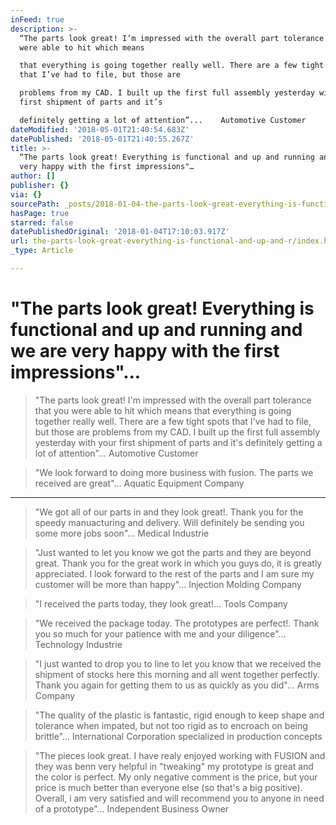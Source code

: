```yaml
---
inFeed: true
description: >-
  “The parts look great! I’m impressed with the overall part tolerance that you
  were able to hit which means

  that everything is going together really well. There are a few tight spots
  that I’ve had to file, but those are

  problems from my CAD. I built up the first full assembly yesterday with your
  first shipment of parts and it’s

  definitely getting a lot of attention”...    Automotive Customer
dateModified: '2018-05-01T21:40:54.683Z'
datePublished: '2018-05-01T21:40:55.267Z'
title: >-
  “The parts look great! Everything is functional and up and running and we are
  very happy with the first impressions"…
author: []
publisher: {}
via: {}
sourcePath: _posts/2018-01-04-the-parts-look-great-everything-is-functional-and-up-and.md
hasPage: true
starred: false
datePublishedOriginal: '2018-01-04T17:10:03.917Z'
url: the-parts-look-great-everything-is-functional-and-up-and-r/index.html
_type: Article

---
```

# "The parts look great! Everything is functional and up and running and we are very happy with the first impressions"...

> "The parts look great! I'm impressed with the overall part tolerance that you were able to hit which means
> that everything is going together really well. There are a few tight spots that I've had to file, but those are
> problems from my CAD. I built up the first full assembly yesterday with your first shipment of parts and it's
> definitely getting a lot of attention"... Automotive Customer

> "We look forward to doing more business with fusion. The parts we received are great"... Aquatic Equipment Company

---

> "We got all of our parts in and they look great!. Thank you for the speedy manuacturing and delivery. Will definitely be sending you some more jobs soon"... Medical Industrie

> "Just wanted to let you know we got the parts and they are beyond great. Thank you for the great work
> in which you guys do, it is greatly appreciated. I look forward to the rest of the parts and I am sure my
> customer will be more than happy"... Injection Molding Company

> "I received the parts today, they look great!... Tools Company

> "We received the package today. The prototypes are perfect!. Thank you so much for your patience with me and your diligence"... Technology Industrie

> "I just wanted to drop you to line to let you know that we received the shipment of stocks here this morning and all
> went together perfectly. Thank you again for getting them to us as quickly as you did"... Arms Company

> "The quality of the plastic is fantastic, rigid enough to keep shape and tolerance when impated, but not too rigid as to encroach on being brittle"... International Corporation specialized in production concepts

> "The pieces look great. I have realy enjoyed working with FUSION and they was benn very helpful in "tweaking" my prototype is great and the color is perfect. My only negative comment is the price, but your price is much better than everyone else (so that's a big positive). Overall, i am very satisfied and will recommend you to anyone in need of a prototype"... Independent Business Owner
